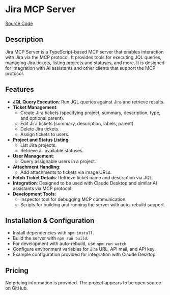 # Jira MCP Server

[Source Code](https://github.com/KS-GEN-AI/jira-mcp-server)

## Description
Jira MCP Server is a TypeScript-based MCP server that enables interaction with Jira via the MCP protocol. It provides tools for executing JQL queries, managing Jira tickets, listing projects and statuses, and more. It is designed for integration with AI assistants and other clients that support the MCP protocol.

## Features
- **JQL Query Execution**: Run JQL queries against Jira and retrieve results.
- **Ticket Management**:
  - Create Jira tickets (specifying project, summary, description, type, and optional parent).
  - Edit Jira tickets (summary, description, labels, parent).
  - Delete Jira tickets.
  - Assign tickets to users.
- **Project and Status Listing**:
  - List Jira projects.
  - Retrieve all available statuses.
- **User Management**:
  - Query assignable users in a project.
- **Attachment Handling**:
  - Add attachments to tickets via image URLs.
- **Fetch Ticket Details**: Retrieve ticket name and description via JQL.
- **Integration**: Designed to be used with Claude Desktop and similar AI assistants via MCP protocol.
- **Development Tools**:
  - Inspector tool for debugging MCP communication.
  - Scripts for building and running the server with auto-rebuild support.

## Installation & Configuration
- Install dependencies with `npm install`.
- Build the server with `npm run build`.
- For development with auto-rebuild, use `npm run watch`.
- Configure environment variables for Jira URL, API mail, and API key.
- Example configuration provided for integration with Claude Desktop.

## Pricing
No pricing information is provided. The project appears to be open source on GitHub.